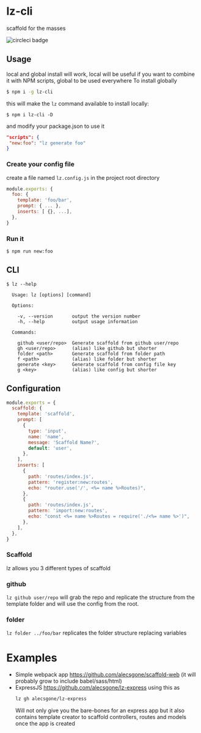 # lz-cli

scaffold for the masses

![circleci badge](https://img.shields.io/circleci/project/github/alecsgone/lz-cli/master.svg)

## Usage

local and global install will work, local will be useful if you want to combine it with NPM scripts, global to be used everywhere
To install globally

```sh
$ npm i -g lz-cli
```

this will make the `lz` command available
to install locally:

```
$ npm i lz-cli -D
```

and modify your package.json to use it

```json
"scripts": {
 "new:foo": "lz generate foo"
}
```

### Create your config file

create a file named `lz.config.js` in the project root directory

```js
module.exports: {
  foo: {
    template: 'foo/bar',
    prompt: { ... },
    inserts: [ {}, ...],
  },
}
```

### Run it

```
$ npm run new:foo
```

## CLI

```console
$ lz --help

  Usage: lz [options] [command]

  Options:

    -v, --version       output the version number
    -h, --help          output usage information

  Commands:

    github <user/repo>  Generate scaffold from github user/repo
    gh <user/repo>      (alias) like github but shorter
    folder <path>       Generate scaffold from folder path
    f <path>            (alias) like folder but shorter
    generate <key>      Generate scaffold from config file key
    g <key>             (alias) like config but shorter
```

## Configuration

```js
module.exports = {
  scaffold: {
    template: 'scaffold',
    prompt: [
      {
        type: 'input',
        name: 'name',
        message: 'Scaffold Name?',
        default: 'user',
      },
    ],
    inserts: [
      {
        path: 'routes/index.js',
        pattern: 'register:new:routes',
        echo: "router.use('/', <%= name %>Routes)",
      },
      {
        path: 'routes/index.js',
        pattern: 'import:new:routes',
        echo: "const <%= name %>Routes = require('./<%= name %>')",
      },
    ],
  },
}
```

### Scaffold

lz allows you 3 different types of scaffold

### github

`lz github user/repo` will grab the repo and replicate the structure from the template folder and will use the config from the root.

### folder

`lz folder ../foo/bar` replicates the folder structure replacing variables

# Examples

- Simple webpack app https://github.com/alecsgone/scaffold-web (it will probably grow to include babel/sass/html)
- ExpressJS https://github.com/alecsgone/lz-express using this as
  ```sh
  lz gh alecsgone/lz-express
  ```
  Will not only give you the bare-bones for an express app but it also contains template creator to scaffold controllers, routes and models once the app is created
